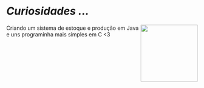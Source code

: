 # _Curiosidades ..._ 
<img src="https://cdn-icons-png.flaticon.com/512/5524/5524411.png"  align="right" width="150">
Criando um sistema de estoque e produção  em Java e uns programinha mais simples  em C <3
